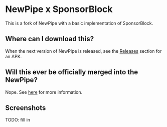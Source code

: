 # NewPipe x SponsorBlock
This is a fork of NewPipe with a basic implementation of SponsorBlock.

## Where can I download this?
When the next version of NewPipe is released, see the [Releases](https://github.com/polymorphicshade/NewPipe/releases) section for an APK.

## Will this ever be officially merged into the NewPipe?
Nope. See [here](https://newpipe.schabi.org/blog/pinned/newpipe-and-online-advertising/) for more information.

## Screenshots
TODO: fill in